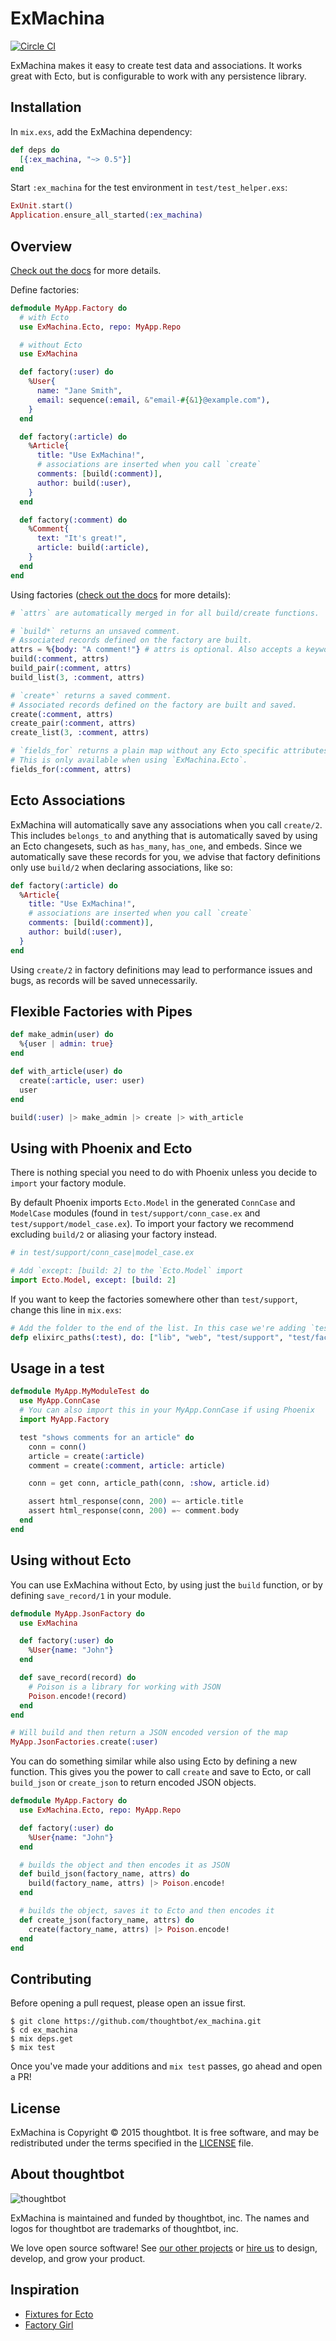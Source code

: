 # ExMachina

[![Circle CI](https://circleci.com/gh/thoughtbot/ex_machina.svg?style=svg&circle-token=fea4685d4951936734e764796c4b37c3686cdab3)](https://circleci.com/gh/thoughtbot/ex_machina)

ExMachina makes it easy to create test data and associations. It works great
with Ecto, but is configurable to work with any persistence library.

## Installation

In `mix.exs`, add the ExMachina dependency:

```elixir
def deps do
  [{:ex_machina, "~> 0.5"}]
end
```

Start `:ex_machina` for the test environment in `test/test_helper.exs`:

```elixir
ExUnit.start()
Application.ensure_all_started(:ex_machina)
```

## Overview

[Check out the docs](http://hexdocs.pm/ex_machina/ExMachina.html) for more details.

Define factories:

```elixir
defmodule MyApp.Factory do
  # with Ecto
  use ExMachina.Ecto, repo: MyApp.Repo

  # without Ecto
  use ExMachina

  def factory(:user) do
    %User{
      name: "Jane Smith",
      email: sequence(:email, &"email-#{&1}@example.com"),
    }
  end

  def factory(:article) do
    %Article{
      title: "Use ExMachina!",
      # associations are inserted when you call `create`
      comments: [build(:comment)],
      author: build(:user),
    }
  end

  def factory(:comment) do
    %Comment{
      text: "It's great!",
      article: build(:article),
    }
  end
end
```

Using factories ([check out the docs](http://hexdocs.pm/ex_machina/ExMachina.html) for more details):

```elixir
# `attrs` are automatically merged in for all build/create functions.

# `build*` returns an unsaved comment.
# Associated records defined on the factory are built.
attrs = %{body: "A comment!"} # attrs is optional. Also accepts a keyword list.
build(:comment, attrs)
build_pair(:comment, attrs)
build_list(3, :comment, attrs)

# `create*` returns a saved comment.
# Associated records defined on the factory are built and saved.
create(:comment, attrs)
create_pair(:comment, attrs)
create_list(3, :comment, attrs)

# `fields_for` returns a plain map without any Ecto specific attributes.
# This is only available when using `ExMachina.Ecto`.
fields_for(:comment, attrs)
```

## Ecto Associations

ExMachina will automatically save any associations when you call `create/2`.
This includes `belongs_to` and anything that is automatically saved by using an
Ecto changesets, such as `has_many`, `has_one`, and embeds. Since we
automatically save these records for you, we advise that factory definitions
only use `build/2` when declaring associations, like so:

```elixir
def factory(:article) do
  %Article{
    title: "Use ExMachina!",
    # associations are inserted when you call `create`
    comments: [build(:comment)],
    author: build(:user),
  }
end
```

Using `create/2` in factory definitions may lead to performance issues and bugs,
as records will be saved unnecessarily.

## Flexible Factories with Pipes

```elixir
def make_admin(user) do
  %{user | admin: true}
end

def with_article(user) do
  create(:article, user: user)
  user
end

build(:user) |> make_admin |> create |> with_article
```

## Using with Phoenix and Ecto

There is nothing special you need to do with Phoenix unless you decide to
`import` your factory module.

By default Phoenix imports `Ecto.Model` in the generated `ConnCase` and
`ModelCase`  modules (found in `test/support/conn_case.ex` and
`test/support/model_case.ex`). To import your factory we recommend excluding
`build/2` or aliasing your factory instead.

```elixir
# in test/support/conn_case|model_case.ex

# Add `except: [build: 2] to the `Ecto.Model` import
import Ecto.Model, except: [build: 2]
```

If you want to keep the factories somewhere other than `test/support`,
change this line in `mix.exs`:

```elixir
# Add the folder to the end of the list. In this case we're adding `test/factories`.
defp elixirc_paths(:test), do: ["lib", "web", "test/support", "test/factories"]
```

## Usage in a test

```elixir
defmodule MyApp.MyModuleTest do
  use MyApp.ConnCase
  # You can also import this in your MyApp.ConnCase if using Phoenix
  import MyApp.Factory

  test "shows comments for an article" do
    conn = conn()
    article = create(:article)
    comment = create(:comment, article: article)

    conn = get conn, article_path(conn, :show, article.id)

    assert html_response(conn, 200) =~ article.title
    assert html_response(conn, 200) =~ comment.body
  end
end
```

## Using without Ecto

You can use ExMachina without Ecto, by using just the `build` function, or by
defining `save_record/1` in your module.

```elixir
defmodule MyApp.JsonFactory do
  use ExMachina

  def factory(:user) do
    %User{name: "John"}
  end

  def save_record(record) do
    # Poison is a library for working with JSON
    Poison.encode!(record)
  end
end

# Will build and then return a JSON encoded version of the map
MyApp.JsonFactories.create(:user)
```

You can do something similar while also using Ecto by defining a new function.
This gives you the power to call `create` and save to Ecto, or call `build_json`
or `create_json` to return encoded JSON objects.

```elixir
defmodule MyApp.Factory do
  use ExMachina.Ecto, repo: MyApp.Repo

  def factory(:user) do
    %User{name: "John"}
  end

  # builds the object and then encodes it as JSON
  def build_json(factory_name, attrs) do
    build(factory_name, attrs) |> Poison.encode!
  end

  # builds the object, saves it to Ecto and then encodes it
  def create_json(factory_name, attrs) do
    create(factory_name, attrs) |> Poison.encode!
  end
end
```

## Contributing

Before opening a pull request, please open an issue first.

    $ git clone https://github.com/thoughtbot/ex_machina.git
    $ cd ex_machina
    $ mix deps.get
    $ mix test

Once you've made your additions and `mix test` passes, go ahead and open a PR!

## License

ExMachina is Copyright © 2015 thoughtbot. It is free software, and may be
redistributed under the terms specified in the [LICENSE](/LICENSE) file.

## About thoughtbot

![thoughtbot](https://thoughtbot.com/logo.png)

ExMachina is maintained and funded by thoughtbot, inc.
The names and logos for thoughtbot are trademarks of thoughtbot, inc.

We love open source software!
See [our other projects][community] or
[hire us][hire] to design, develop, and grow your product.

[community]: https://thoughtbot.com/community?utm_source=github
[hire]: https://thoughtbot.com?utm_source=github

## Inspiration

* [Fixtures for Ecto](http://blog.danielberkompas.com/elixir/2015/07/16/fixtures-for-ecto.html)
* [Factory Girl](https://github.com/thoughtbot/factory_girl)
